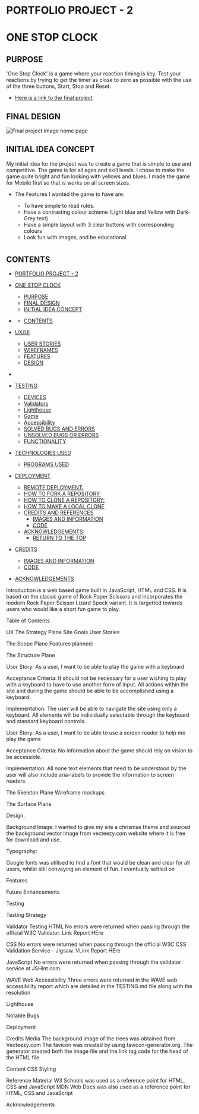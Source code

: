 # PORTFOLIO PROJECT - 2

# ONE STOP CLOCK

## PURPOSE

'One Stop Clock' is a game where your reaction timing is key. Test your reactions by trying to get the timer as close to zero as possible with the use of the three buttons, Start, Stop and Reset.
* [Here is a link to the final project](https://chr15w1986.github.io/Javascript_PP2/)
## FINAL DESIGN

![Final project image home page](assets/testing/finaldesign.png)

## INITIAL IDEA CONCEPT

My initial idea for the project was to create a game that is simple to use and competitive. The game is for all ages and skill levels.
I chose to make the game quite bright and fun looking with yellows and blues.
I made the game for Mobile first so that is works on all screen sizes.

* The Features I wanted the game to have are:

    * To have simple to read rules.
    * Have a contrasting colour scheme (Light blue and Yellow with Dark-Grey text)
    * Have a simple layout with 3 clear buttons with corresponding colours 
    * Look fun with images, and be educational
#  
## CONTENTS

- [PORTFOLIO PROJECT - 2](#portfolio-project---2)
- [ONE STOP CLOCK](#one-stop-clock)
  - [PURPOSE](#purpose)
  - [FINAL DESIGN](#final-design)
  - [INITIAL IDEA CONCEPT](#initial-idea-concept)
- [](#)
  - [CONTENTS](#contents)
- [UX/UI](#uxui)
  - [USER STORIES](#user-stories)
  - [WIREFRAMES](#wireframes)
  - [FEATURES](#features)
  - [DESIGN](#design)
- [](#-1)
- [TESTING](#testing)
  - [DEVICES](#devices)
  - [Validators](#validators)
  - [Lighthouse](#lighthouse)
  - [Game](#game)
  - [Accessibility](#accessibility)
  - [SOLVED BUGS AND ERRORS](#solved-bugs-and-errors)
  - [UNSOLVED BUGS OR ERRORS](#unsolved-bugs-or-errors)
  - [FUNCTIONALITY](#functionality)
- [TECHNOLOGIES USED](#technologies-used)
  - [PROGRAMS USED](#programs-used)
- [DEPLOYMENT](#deployment)
  - [REMOTE DEPLOYMENT:](#remote-deployment)
  - [HOW TO FORK A REPOSITORY:](#how-to-fork-a-repository)
  - [HOW TO CLONE A REPOSITORY:](#how-to-clone-a-repository)
  - [HOW TO MAKE A LOCAL CLONE](#how-to-make-a-local-clone)
  - [CREDITS AND REFERENCES](#credits-and-references)
    - [IMAGES AND INFORMATION](#images-and-information)
    - [CODE](#code)
  - [ACKNOWLEDGEMENTS:](#acknowledgements)
      - [RETURN TO THE TOP](#return-to-the-top)

- [CREDITS](#credits-and-references)
  * [IMAGES AND INFORMATION](#images-and-information)
  * [CODE](#code)
- [ACKNOWLEDGEMENTS](#acknowledgements)



Introduction
 is a web based game built in JavaScript, HTML and CSS. It is based on the classic game of Rock Paper Scissors and incorporates the modern Rock Paper Scissor Lizard Spock variant. It is targetted towards users who would like a short fun game to play.

Table of Contents

UX
The Strategy Plane
Site Goals
User Stories

The Scope Plane
Features planned:

The Structure Plane

User Story:
As a user, I want to be able to play the game with a keyboard

Acceptance Criteria:
It should not be necessary for a user wishing to play with a keyboard to have to use another form of input. All actions within the site and during the game should be able to be accomplished using a keyboard.

Implementation:
The user will be able to navigate the site using only a keyboard. All elements will be individually selectable through the keyboard and standard keyboard controls.

User Story:
As a user, I want to be able to use a screen reader to help me play the game

Acceptance Criteria:
No information about the game should rely on vision to be accessible.

Implementation:
All none text elements that need to be understood by the user will also include aria-labels to provide the information to screen readers.

The Skeleton Plane
Wireframe mockups

The Surface Plane

Design:

Background Image:
I wanted to give my site a chrismas theme and sourced the background vector image from vecteezy.com website where it is free for download and use.

Typography:

Google fonts was utilised to find a font that would be clean and clear for all users, whilst still conveying an element of fun. I eventually settled on

Features


Future Enhancements

Testing

Testing Strategy

Validator Testing
HTML
No errors were returned when passing through the official W3C Validator. Link Report HEre

CSS
No errors were returned when passing through the official W3C CSS Validation Service - Jigsaw. VLink Report HEre

JavaScript
No errors were returned when passing through the validator service at JSHint.com.

WAVE Web Accessibility
Three errors were returned in the WAVE web accessibility report which are detailed in the TESTING.md file along with the resolution

Lighthouse

Notable Bugs


Deployment

Credits
Media
The background image of the trees was obtained from Vecteezy.com
The favicon was created by using favicon-generator.org. The generator created both the image file and the link tag code for the head of the HTML file.

Content
CSS Styling


Reference Material
W3 Schools was used as a reference point for HTML, CSS and JavaScript
MDN Web Docs was also used as a reference point for HTML, CSS and JavaScript

Acknowledgements